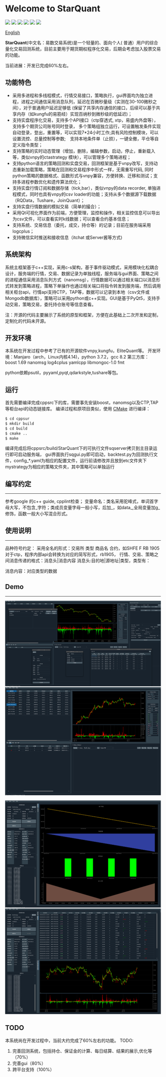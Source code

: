 Welcome to StarQuant
==================

<p align="left">
   <img src ="https://img.shields.io/badge/language-c%2B%2B%7Cpython-orange.svg"/>
   <img src ="https://img.shields.io/badge/c%2B%2B-%3E11-blue.svg"/>
    <img src ="https://img.shields.io/badge/python-3.7-blue.svg" />
    <img src ="https://img.shields.io/badge/platform-linux%7Cwindows-brightgreen.svg"/>
    <img src ="https://img.shields.io/badge/build-passing-green.svg" />
    <img src ="https://img.shields.io/badge/license-MIT-blue.svg"/>
</p>

[English](README_eng.md) 



**StarQuant**(中文名：易数交易系统)是一个轻量的、面向个人( 普通）用户的综合量化交易回测系统，目前主要用于期货期权程序化交易，后期会考虑加入股票交易的功能。

当前进展：开发已完成60%左右。



## 功能特色

* 采用多进程和多线程模式，行情交易接口，策略执行，gui界面均为独立进程，进程之间通信采用消息队列，延迟在百微秒量级（实测在30-100微秒之间），对于普通用户延迟足够低 (保留了共享内存通信的接口，后续可以基于共享内存（如kungfu的易筋经）实现百纳秒到微秒级的低延迟)；
* 支持实盘程序化交易，支持多个API接口（ctp穿透式, xtp，易盛内外盘等），支持多个期货公司账号同时登录， 多个策略组独立运行，可设置触发条件实现自动登录，登出，重置等，可以实现7*24小时工作;具有风险控制模块，可以设置流控、总量控制等参数;　支持本地条件单（止损），一键全撤，平仓等自定义指令类型；
* 支持策略的实时动态管理（增加，删除，编辑参数，启动，停止，重新载入等，类似vnpy的ctastrategy 模块），可以管理多个策略进程；
* 支持python语言的策略回测和实盘交易，回测框架是基于vnpy改写，支持动态重新加载策略，策略在回测和交易程序中形式一样，无需重写代码, 同时python策略的数据格式、函数形式与vnpy兼容，方便转换、迁移和测试；支持多进程参数优化和遗传算法优化；
* 支持实盘行情订阅和数据存储（tick,bar），类似vnpy的data recorder, 单独进程模式，同时也具有vnpy的csv loader的功能；支持从多个数据源下载数据（RQData，Tushare，JoinQuant）；
* 支持实盘行情数据的模拟交易（简单的撮合）；
* 采用Qt可视化界面作为前端，方便管理，监控和操作，相关监控信息可以导出为csv文件，可以查看实时k线数据；可以查看合约基本信息；
* 支持系统、交易信息（委托，成交，持仓等）的记录；目前在服务端采用logcplus；
*  支持微信实时推送和接收信息（itchat 或Server酱等方式)
 
## 系统架构
 
系统主框架基于c++实现，采用c-s架构，基于事件驱动模式，采用模块化松耦合设计，服务端的行情，交易、数据记录为单独线程，服务端与gui界面、策略之间的进程通信采用消息队列方式（nanomsg），行情数据可以通过相关端口以消息形式转发到策略进程，策略下单操作也通过相关端口将指令转发到服务端，然后调用相关柜台api，行情api支持CTP，TAP等，数据可以记录到本地（csv文件或Mongodb数据库），策略可以采用python或c++实现。GUI是基于PyQt5，支持手动交易，策略交易，委托持仓账号等信息查看。

注：开源的代码主要展示了系统的原型和框架，方便在此基础上二次开发和定制，定制化的代码未开源。



## 开发环境
本系统在开发过程中参考了已有的开源软件vnpy,kungfu，EliteQuant等。
开发环境：Manjaro（arch，Linux内核4.14)，python 3.7.2，gcc 8.2
第三方库：
boost 1.69
nanomsg
log4cplus
yamlcpp
libmongoc-1.0
fmt

python依赖psutil，pyyaml,pyqt,qdarkstyle,tushare等包。

## 运行


首先需要编译完成cppsrc下的库，需要事先安装boost，nanomsg以及CTP,TAP等柜台api的动态链接库。
编译过程和原项目类似，使用 [CMake](https://cmake.org) 进行编译：

```
$ cd cppsur
$ mkdir build
$ cd build
$ cmake ..
$ make
```
编译完成后将cppsrc/build/StarQuant下的可执行文件sqserver拷贝到主目录运行即可启动服务端，
gui界面执行sqgui.py即可启动，backtest.py为回测执行文件，config_*.yaml为相应的配置文件，运行前请修改并且放到etc文件夹下
mystrategy为相应的策略文件夹，其中策略可以单独运行

## 编写约定
-------------------
参考google 的c++ guide, cpplint检查；
变量命名：类名采用驼峰式，单词首字母大写，不包含_字符；类成员变量字母一般小写，后加_，如data_,全局变量加g_修饰，函数一般大小写混合形式。



## 使用说明
-------
品种符号约定：
  采用全名的形式：交易所 类型 商品名 合约，如SHFE F RB 1905
  对于ctp，程序内部api会转换为对应的简写形式，rb1905，
行情、交易、策略之间消息传递的格式：消息头|消息内容
 消息头:目的地|源地址|类型，类型有：
 
 消息内容：对应类型的数据

 
## Demo
-----------
![ ](demos/live3.png  "实盘交易模式展示")
![ ](demos/live4.png  "实盘实际运行展示")

![ ](demos/bt3.png  "回测结果总体展示")
![ ](demos/bt4.png  "回测结果明细和行情买卖标记展示")

## TODO

本系统尚在开发过程中，当前大约完成了60%左右的功能。
TODO:
1. 完善回测系统，包括持仓、保证金的计算、每日结算、结果的展示,优化等（70%）
5. 完善gui（80%）
6. 跨平台支持（100%）



